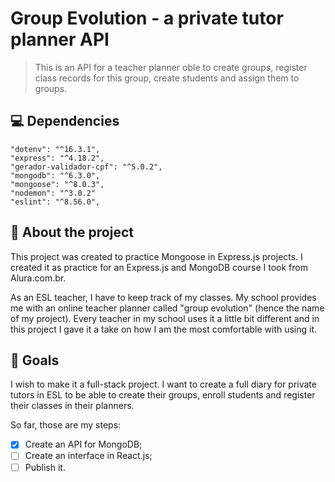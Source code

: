 # Group Evolution - a private tutor planner API

> This is an API for a teacher planner oble to create groups, register class records for this group, create students and assign them to groups.

## 💻 Dependencies

    "dotenv": "^16.3.1",
    "express": "^4.18.2",
    "gerador-validador-cpf": "^5.0.2",
    "mongodb": "^6.3.0",
    "mongoose": "^8.0.3",
    "nodemon": "^3.0.2"
    "eslint": "^8.56.0",

## 📝 About the project

This project was created to practice Mongoose in Express.js projects. I created it as practice for an Express.js and MongoDB course I took from Alura.com.br.

As an ESL teacher, I have to keep track of my classes. My school provides me with an online teacher planner called "group evolution" (hence the name of my project). Every teacher in my school uses it a little bit different and in this project I gave it a take on how I am the most comfortable with using it.

## 🏓 Goals

I wish to make it a full-stack project. I want to create a full diary for private tutors in ESL to be able to create their groups, enroll students and register their classes in their planners.

So far, those are my steps:

- [x] Create an API for MongoDB;
- [ ] Create an interface in React.js;
- [ ] Publish it.
